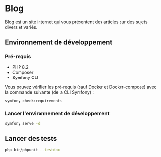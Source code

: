 # Blog

Blog est un site internet qui vous présentent des articles sur des sujets divers et variés.

## Environnement de développement

### Pré-requis

* PHP 8.2
* Composer
* Symfony CLI

Vous pouvez vérifier les pré-requis (sauf Docker et Docker-compose) avec la commande suivante (de la CLI Symfony) : 

```bash
symfony check:requirements
```

### Lancer l'environnement de développement

```bash
symfony serve -d
```

## Lancer des tests

```bash
php bin/phpunit --testdox
```